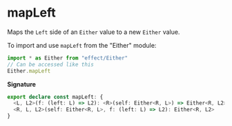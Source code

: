 # mapLeft

Maps the `Left` side of an `Either` value to a new `Either` value.

To import and use `mapLeft` from the "Either" module:

```ts
import * as Either from "effect/Either"
// Can be accessed like this
Either.mapLeft
```

**Signature**

```ts
export declare const mapLeft: {
  <L, L2>(f: (left: L) => L2): <R>(self: Either<R, L>) => Either<R, L2>
  <R, L, L2>(self: Either<R, L>, f: (left: L) => L2): Either<R, L2>
}
```
